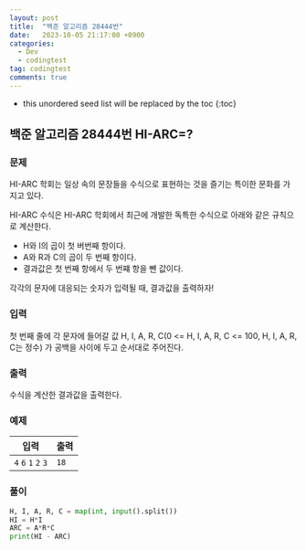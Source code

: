 ```yaml
---
layout: post
title:  "백준 알고리즘 28444번"
date:   2023-10-05 21:17:00 +0900
categories:
  - Dev
  - codingtest
tag: codingtest
comments: true
---
```


* this unordered seed list will be replaced by the toc
{:toc}

## 백준 알고리즘 28444번 HI-ARC=?

### 문제

HI-ARC 학회는 일상 속의 문장들을 수식으로 표현하는 것을 즐기는 특이한 문화를 가지고 있다.

HI-ARC 수식은 HI-ARC 학회에서 최근에 개발한 독특한 수식으로 아래와 같은 규칙으로 계산한다.

- H와 I의 곱이 첫 버번째 항이다.
- A와 R과 C의 곱이 두 번째 항이다.
- 결과값은 첫 번째 항에서 두 번쨰 항을 뺀 값이다.

각각의 문자에 대응되는 숫자가 입력될 때, 결과값을 출력하자!

### 입력

첫 번째 줄에 각 문자에 들어갈 값 H, I, A, R, C(0 <= H, I, A, R, C <= 100, H, I, A, R, C는 정수) 가 공백을 사이에 두고 순서대로 주어진다.

### 출력

수식을 계산한 결과값을 출력한다.

### 예제

| 입력 | 출력 |
| --- | --- |
| `4` `6` `1` `2` `3` | `18` |

### 풀이

```py
H, I, A, R, C = map(int, input().split())
HI = H*I
ARC = A*R*C
print(HI - ARC)
```